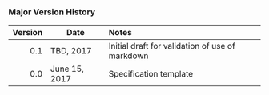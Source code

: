 ### Major Version History

| Version | Date | Notes |
|--------:|------|:------|
| 0.1 | TBD, 2017 | Initial draft for validation of use of markdown |
| 0.0 | June 15, 2017 | Specification template |
